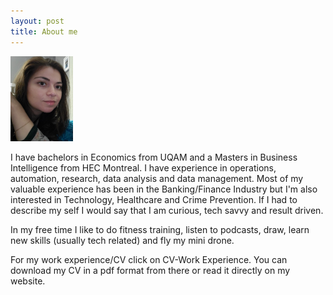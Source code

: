 ```yaml
---
layout: post
title: About me
---
```


<img src="/images/me.jpg" width="100">



I have bachelors in Economics from UQAM and a Masters in Business Intelligence from HEC Montreal. I have experience in operations, automation, research, data analysis and data management. Most of my valuable experience has been in the Banking/Finance Industry but I'm also interested in Technology, Healthcare and Crime Prevention. If I had to describe my self I would say that I am curious, tech savvy and result driven. 

In my free time I like to do fitness training, listen to podcasts, draw, learn new skills (usually tech related) and fly my mini drone.

For my work experience/CV click on CV-Work Experience. You can download my CV in a pdf format from there or read it directly on my website.